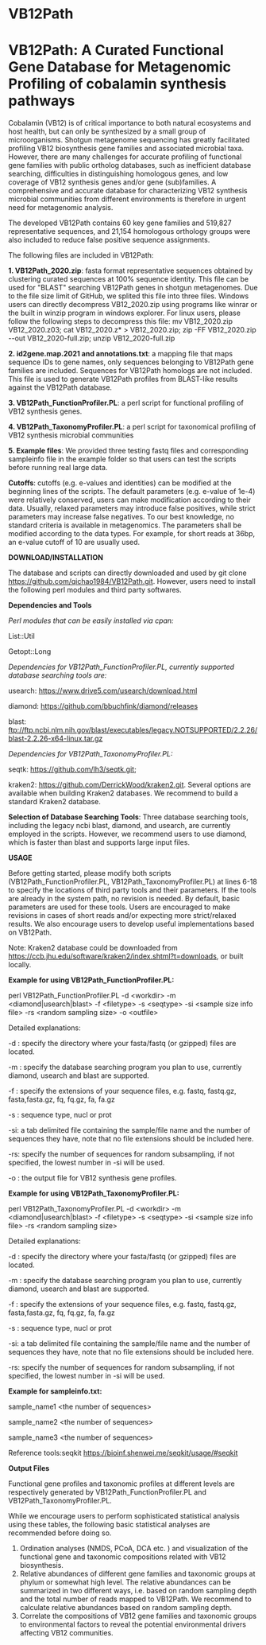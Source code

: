 # VB12Path
# VB12Path: A Curated Functional Gene Database for Metagenomic Profiling of cobalamin synthesis pathways
Cobalamin (VB12) is of critical importance to both natural ecosystems and host health, but can only be synthesized by a small group of microorganisms. Shotgun metagenome sequencing has greatly facilitated profiling VB12 biosynthesis gene families and associated microbial taxa. However, there are many challenges for accurate profiling of functional gene families with public ortholog databases, such as inefficient database searching, difficulties in distinguishing homologous genes, and low coverage of VB12 synthesis genes and/or gene (sub)families. A comprehensive and accurate database for characterizing VB12 synthesis microbial communities from different environments is therefore in urgent need for metagenomic analysis. 

The developed VB12Path contains 60 key gene families and 519,827 representative sequences, and 21,154 homologous orthology groups were also included to reduce false positive sequence assignments.

The following files are included in VB12Path:

<b>1. VB12Path_2020.zip</b>: fasta format representative sequences obtained by clustering curated sequences at 100% sequence identity. This file can be used for "BLAST" searching VB12Path genes in shotgun metagenomes. Due to the file size limit of GitHub, we splited this file into three files. Windows users can directly decompress VB12_2020.zip using programs like winrar or the built in winzip program in windows explorer. For linux users, please follow the following steps to decompress this file: mv VB12_2020.zip VB12_2020.z03; cat VB12_2020.z* > VB12_2020.zip; zip -FF VB12_2020.zip --out VB12_2020-full.zip; unzip VB12_2020-full.zip

<b>2. id2gene.map.2021 and annotations.txt</b>: a mapping file that maps sequence IDs to gene names, only sequences belonging to VB12Path gene families are included. Sequences for VB12Path homologs are not included. This file is used to generate VB12Path profiles from BLAST-like results against the VB12Path database. 

<b>3. VB12Path_FunctionProfiler.PL</b>: a perl script for functional profiling of VB12 synthesis genes.

<b>4. VB12Path_TaxonomyProfiler.PL</b>: a perl script for taxonomical profiling of VB12 synthesis microbial communities

<b>5. Example files</b>: We provided three testing fastq files and corresponding sampleinfo file in the example folder so that users can test the scripts before running real large data.

<b>Cutoffs</b>: cutoffs (e.g. e-values and identities) can be modified at the beginning lines of the scripts. The default parameters (e.g. e-value of 1e-4) were relatively conserved, users can make modification according to their data. Usually, relaxed parameters may introduce false positives, while strict parameters may increase false negatives. To our best knowledge, no standard criteria is available in metagenomics. The parameters shall be modified according to the data types. For example, for short reads at 36bp, an e-value cutoff of 10 are usually used. 

<b>DOWNLOAD/INSTALLATION</b>

The database and scripts can directly downloaded and used by git clone https://github.com/qichao1984/VB12Path.git. However, users need to install the following perl modules and third party softwares. 

<p><b>Dependencies and Tools</b></p>
<i>Perl modules that can be easily installed via cpan:</i>

List::Util

Getopt::Long

<i>Dependencies for VB12Path_FunctionProfiler.PL, currently supported database searching tools are:</i>

usearch: https://www.drive5.com/usearch/download.html

diamond: https://github.com/bbuchfink/diamond/releases

blast: ftp://ftp.ncbi.nlm.nih.gov/blast/executables/legacy.NOTSUPPORTED/2.2.26/blast-2.2.26-x64-linux.tar.gz

<i>Dependencies for VB12Path_TaxonomyProfiler.PL:</i>

seqtk: https://github.com/lh3/seqtk.git;

kraken2: https://github.com/DerrickWood/kraken2.git. Several options are available when building Kraken2 databases. We recommend to build a standard Kraken2 database. 

<b>Selection of Database Searching Tools</b>:
Three database searching tools, including the legacy ncbi blast, diamond, and usearch, are currently employed in the scripts. However, we recommend users to use diamond, which is faster than blast and supports large input files. 

<b>USAGE</b>

Before getting started, please modify both scripts (VB12Path_FunctionProfiler.PL, VB12Path_TaxonomyProfiler.PL) at lines 6-18 to specify the locations of third party tools and their parameters. If the tools are already in the system path, no revision is needed. By default, basic parameters are used for these tools. Users are encouraged to make revisions in cases of short reads and/or expecting more strict/relaxed results. We also encourage users to develop useful implementations based on VB12Path.

Note: Kraken2 database could be downloaded from https://ccb.jhu.edu/software/kraken2/index.shtml?t=downloads, or built locally. 

<b>Example for using VB12Path_FunctionProfiler.PL:</b>

perl VB12Path_FunctionProfiler.PL -d \<workdir\> -m \<diamond|usearch|blast\> -f \<filetype\> -s \<seqtype\> -si \<sample size info file\> -rs \<random sampling size\> -o \<outfile\>
  
Detailed explanations: 

-d : specify the directory where your fasta/fastq (or gzipped) files are located. 

-m : specify the database searching program you plan to use, currently diamond, usearch and blast are supported. 

-f : specify the extensions of your sequence files, e.g. fastq, fastq.gz, fasta,fasta.gz, fq, fq.gz, fa, fa.gz

-s : sequence type, nucl or prot

-si: a tab delimited file containing the sample/file name and the number of sequences they have, note that no file extensions should be included here.

-rs: specify the number of sequences for random subsampling, if not specified, the lowest number in -si will be used.

-o : the output file for VB12 synthesis gene profiles.   


<b>Example for using VB12Path_TaxonomyProfiler.PL:</b>

perl VB12Path_TaxonomyProfiler.PL -d \<workdir\> -m \<diamond|usearch|blast\> -f \<filetype\> -s \<seqtype\> -si \<sample size info file\> -rs \<random sampling size\> 
  
Detailed explanations: 

-d : specify the directory where your fasta/fastq (or gzipped) files are located. 

-m : specify the database searching program you plan to use, currently diamond, usearch and blast are supported. 

-f : specify the extensions of your sequence files, e.g. fastq, fastq.gz, fasta,fasta.gz, fq, fq.gz, fa, fa.gz

-s : sequence type, nucl or prot

-si: a tab delimited file containing the sample/file name and the number of sequences they have, note that no file extensions should be included here.

-rs: specify the number of sequences for random subsampling, if not specified, the lowest number in -si will be used.

<b>Example for sampleinfo.txt:</b>

sample_name1	\<the number of sequences\>

sample_name2	\<the number of sequences\>

sample_name3	\<the number of sequences\>

Reference tools:seqkit https://bioinf.shenwei.me/seqkit/usage/#seqkit

<b>Output Files</b>

Functional gene profiles and taxonomic profiles at different levels are respectively generated by VB12Path_FunctionProfiler.PL and VB12Path_TaxonomyProfiler.PL. 

While we encourage users to perform sophisticated statistical analysis using these tables, the following basic statistical analyses are recommended before doing so. 

1. Ordination analyses (NMDS, PCoA, DCA etc. ) and visualization of the functional gene and taxonomic compositions related with VB12 biosynthesis.
2. Relative abundances of different gene families and taxonomic groups at phylum or somewhat high level. The relative abundances can be summarized in two different ways, i.e. based on random sampling depth and the total number of reads mapped to VB12Path. We recommend to calculate relative abundances based on random sampling depth. 
3. Correlate the compositions of VB12 gene families and taxonomic groups to environmental factors to reveal the potential environmental drivers affecting VB12 communities.
